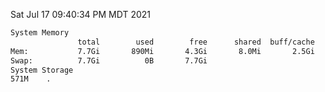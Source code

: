Sat Jul 17 09:40:34 PM MDT 2021
```bash
System Memory
               total        used        free      shared  buff/cache   available
Mem:           7.7Gi       890Mi       4.3Gi       8.0Mi       2.5Gi       6.5Gi
Swap:          7.7Gi          0B       7.7Gi
System Storage
571M	.
```
